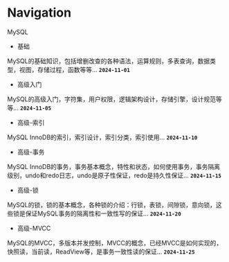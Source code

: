 # Navigation

MySQL

- 基础

MySQL的基础知识，包括增删改查的各种语法，运算规则，多表查询，数据类型，视图，存储过程，函数等等...
**`2024-11-01`**

- 高级入门

MySQL的高级入门，字符集，用户权限，逻辑架构设计，存储引擎，设计规范等等...
**`2024-11-05`**

- 高级-索引

MySQL InnoDB的索引，索引设计，索引分类，索引使用...
**`2024-11-10`**

- 高级-事务

MySQL InnoDB的事务，事务基本概念，特性和状态，如何使用事务，事务隔离级别，undo和redo日志，undo是原子性保证，redo是持久性保证...
**`2024-11-15`**

- 高级-锁

MySQL的锁，锁的基本概念，各种锁的介绍：行锁，表锁，间隙锁，意向锁，这些锁是保证MySQL事务的隔离性和一致性写的保证...
**`2024-11-20`**

- 高级-MVCC

MySQL的MVCC，多版本并发控制，MVCC的概念，已经MVCC是如何实现的，快照读，当前读，ReadView等，是事务一致性读的保证...
**`2024-11-25`**
